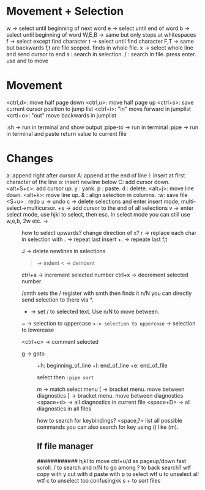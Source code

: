 # Movement + Selection

w -> select until beginning of next word
e -> select until end of word
b -> select until beginning of word
W,E,B -> same but only stops at whitespaces
f -> select except find character
t -> select until find character
F,T -> same but backwards
f,t are file scoped. finds in whole file.
x -> select whole line and send cursor to end
s : search in selection.
/ : search in file. press enter. use <n> and <N> to move

# Movement

<ctrl,d>: move half page down
<ctrl,u>: move half page up
<ctrl+s>: save current cursor position to jump list
<ctrl+i>: "in" move forward in jumplist
<crtl+o>: "out" move backwards in jumplist

:sh -> run in terminal and show output
:pipe-to -> run in terminal
:pipe -> run in terminal and paste return value to current file

# Changes

a: append right after cursor
A: append at the end of line
I: insert at first character of the line
o: insert newline below
C: add cursor down.
<alt+S+c>: add cursor up.
y : yank.
p : paste.
d : delete.
<alt+j>: move line down.
<alt+k>: move line up.
& : align selection in columns.
:w<cr>: save file
<S+u> : redo
u -> undo
c -> delete selections and enter insert mode, multi-select->multicursor.
<alt>+s -> add cursor to the end of all selections
v -> enter select mode, use hjkl to select, then esc.
In select mode you can still use w,e,b, 2w etc.
<space> -> <menu will pop up>
how to select upwards? change direction of x?
r<char> -> replace each char in selection with <char>
. -> repeat last insert
<alt>+. -> repeate last f,t

J -> delete newlines in selections

> -> indent
> < -> deindent

ctrl+a -> increment selected number
ctrl+x -> decrement selected number

/smth sets the / register with smth then finds it n/N
you can directly send selection to there via \*.

- -> set / to selected text. Use n/N to move between.

~ -> selection to uppercase
<alt>+`-> selection to uppercase` -> selection to lowercase

<ctrl+c> -> comment selected

g -> goto <menu will popup on the right>
+h: beginning_of_line
+l: end_of_line
+e: end_of_file

select then `:pipe sort`

m -> match select menu
[ -> bracket menu. move between diagnostics
] -> bracket menu. move between diagnostics
<space+d> -> all diagnostics in current file
<space+D> -> all diagnostics in all files

how to search for keybindings?
<space,?> list all possible commands
you can also search for key using () like (m).

## lf file manager

############
hjkl to move
ctrl+u/d as pageup/down fast scroll.
/ to search and n/N to go among
? to back search? wtf
copy with y
cut with d
paste with p
<space> to select wtf
u to unselect all wtf
c to unselect too confusingkk
s +<smth> to sort files
